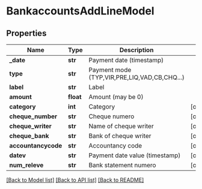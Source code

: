 # BankaccountsAddLineModel

## Properties
Name | Type | Description | Notes
------------ | ------------- | ------------- | -------------
**_date** | **str** | Payment date (timestamp) | 
**type** | **str** | Payment mode (TYP,VIR,PRE,LIQ,VAD,CB,CHQ...) | 
**label** | **str** | Label | 
**amount** | **float** | Amount (may be 0) | 
**category** | **int** | Category | [optional] 
**cheque_number** | **str** | Cheque numero | [optional] 
**cheque_writer** | **str** | Name of cheque writer | [optional] 
**cheque_bank** | **str** | Bank of cheque writer | [optional] 
**accountancycode** | **str** | Accountancy code | [optional] 
**datev** | **str** | Payment date value (timestamp) | [optional] 
**num_releve** | **str** | Bank statement numero | [optional] 

[[Back to Model list]](../README.md#documentation-for-models) [[Back to API list]](../README.md#documentation-for-api-endpoints) [[Back to README]](../README.md)

